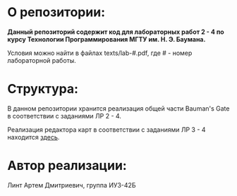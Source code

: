 
# О репозитории:

**Данный репозиторий содержит код для лабораторных работ 2 - 4 по курсу Технологии Программирования МГТУ им. Н. Э. Баумана.**

Условия можно найти в файлах texts/lab-#.pdf, где # - номер лабораторной работы.

# Структура:
В данном репозитории хранится реализация общей части Bauman's Gate в соответствии с заданиями ЛР 2 - 4.

Реализация редактора карт в соответствии с заданиями ЛР 3 - 4 находится [здесь](https://github.com/naburnm8/MapEditor).

# Автор реализации:
Линт Артем Дмитриевич, группа ИУ3-42Б
